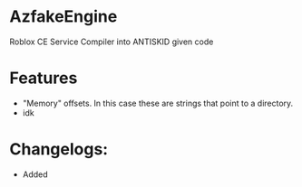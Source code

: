 # AzfakeEngine
Roblox CE Service Compiler into ANTISKID given code

# Features
- "Memory" offsets. In this case these are strings that point to a directory.
- idk

# Changelogs: 
- Added
